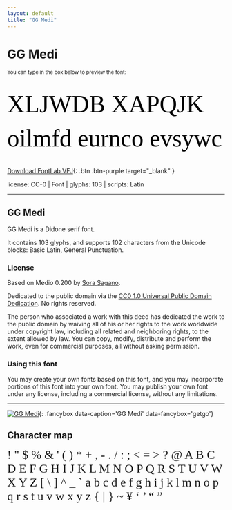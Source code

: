 ```yaml
---
layout: default
title: "GG Medi"
---
```


# GG Medi

<small>You can type in the box below to preview the font:</small>

<div contenteditable="true" style="font-family: 'GG Medi'; font-size: 4em; color:black; margin: 0.5em 0 0.5em 0; line-height: 1.4em;">
XLJWDB XAPQJK oilmfd eurnco evsywc
</div>

[Download FontLab VFJ](https://downgit.github.io/#/home?url=https://github.com/fontlabcom/getgo-fonts/blob/main/getgo-fonts/cc0/medi/medi.vfj){: .btn .btn-purple target="_blank" }

license: CC-0 \| Font \| glyphs: 103 \| scripts: Latin

---

## GG Medi

GG Medi is a Didone serif font.

It contains 103 glyphs, and supports 102 characters from the Unicode blocks: Basic Latin, General Punctuation.

### License

Based on Medio 0.200 by [Sora Sagano](http://dotcolon.net/font/medio).

Dedicated to the public domain via the [CC0 1.0 Universal Public Domain Dedication](https://creativecommons.org/publicdomain/zero/1.0/). No rights reserved.

The person who associated a work with this deed has dedicated the work to the public domain by waiving all of his or her rights to the work worldwide under copyright law, including all related and neighboring rights, to the extent allowed by law. You can copy, modify, distribute and perform the work, even for commercial purposes, all without asking permission.

### Using this font

You may create your own fonts based on this font, and you may incorporate portions of this font into your own font. You may publish your own font under any license, including a commercial license, without any limitations.



---


[![GG Medi](../illustrations/medi.png)](../illustrations/medi.png){: .fancybox data-caption='GG Medi' data-fancybox='getgo'}


## Character map

<div style="font-family: 'GG Medi'; font-size: 2em;">
! " $ % & ' ( ) * + , - . / : ; < = > ? @ A B C D E F G H I J K L M N O P Q R S T U V W X Y Z [ \ ] ^ _ ` a b c d e f g h i j k l m n o p q r s t u v w x y z { | } ~ ¥ ‘ ’ “ ”
</div>

